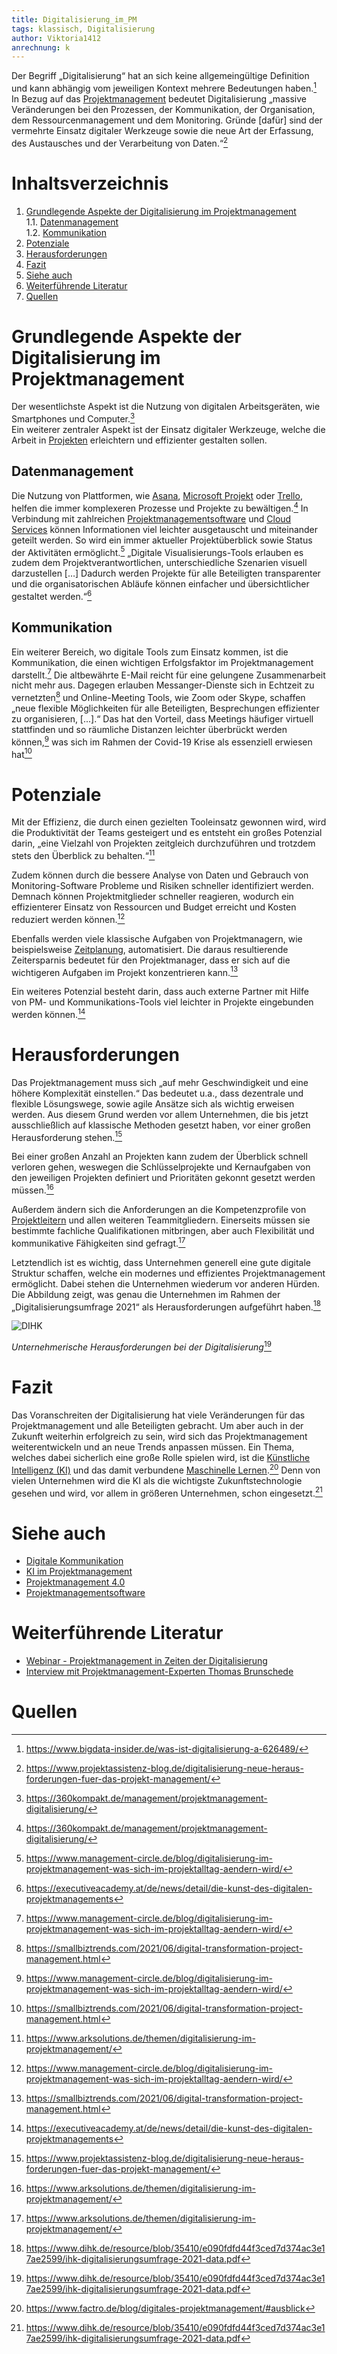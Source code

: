 ```yaml
---
title: Digitalisierung_im_PM
tags: klassisch, Digitalisierung
author: Viktoria1412
anrechnung: k
---
```


Der Begriff „Digitalisierung“ hat an sich keine allgemeingültige Definition und kann abhängig vom jeweiligen Kontext mehrere Bedeutungen haben.[^1] 
In Bezug auf das [Projektmanagement](Projektmanagement.md) bedeutet Digitalisierung „massive Veränderungen bei den Prozessen, der Kommunikation, der Organisation, dem Ressourcenmanagement und dem Monitoring. Gründe [dafür] sind der vermehrte Einsatz digitaler Werkzeuge sowie die neue Art der Erfassung, des Austausches und der Verarbeitung von Daten.“[^2] 

# Inhaltsverzeichnis 

1. [Grundlegende Aspekte der Digitalisierung im Projektmanagement](#Grundlegende-Aspekte-der-Digitalisierung-im-Projektmanagement)  
1.1. [Datenmanagement](#Datenmanagement)                                                                                                 
1.2. [Kommunikation](#Kommunikation)
2. [Potenziale](#Potenziale)
3. [Herausforderungen](#Herausforderungen)
4. [Fazit](#Fazit)
5. [Siehe auch](#Siehe-auch)
6. [Weiterführende Literatur](#Weiterführende-Literatur)
7. [Quellen](#Quellen)

# Grundlegende Aspekte der Digitalisierung im Projektmanagement

Der wesentlichste Aspekt ist die Nutzung von digitalen Arbeitsgeräten, wie Smartphones und Computer.[^3]                           
Ein weiterer zentraler Aspekt ist der Einsatz digitaler Werkzeuge, welche die Arbeit in [Projekten](Projekt.md) erleichtern und effizienter gestalten sollen.  

## Datenmanagement 

Die Nutzung von Plattformen, wie [Asana](Asana_PM_Tool.md), [Microsoft Projekt](Microsoft_Project_PM_Tool.md) oder [Trello](Trello_PM_Tool.md), helfen die immer komplexeren Prozesse und Projekte zu bewältigen.[^3] In Verbindung mit zahlreichen [Projektmanagementsoftware](Projektmanagementsoftware.md) und [Cloud Services](Cloud_Services.md) können Informationen viel leichter ausgetauscht und miteinander geteilt werden. So wird ein immer aktueller Projektüberblick sowie Status der Aktivitäten ermöglicht.[^4] „Digitale Visualisierungs-Tools erlauben es zudem dem Projektverantwortlichen, unterschiedliche Szenarien visuell darzustellen […] Dadurch werden Projekte für alle Beteiligten transparenter und die organisatorischen Abläufe können einfacher und übersichtlicher gestaltet werden.“[^5] 

## Kommunikation

Ein weiterer Bereich, wo digitale Tools zum Einsatz kommen, ist die Kommunikation, die einen wichtigen Erfolgsfaktor im Projektmanagement darstellt.[^4] Die altbewährte E-Mail reicht für eine gelungene Zusammenarbeit nicht mehr aus. Dagegen erlauben Messanger-Dienste sich in Echtzeit zu vernetzten[^6] und Online-Meeting Tools, wie Zoom oder Skype, schaffen „neue flexible Möglichkeiten für alle Beteiligten, Besprechungen effizienter zu organisieren, [...].“ Das hat den Vorteil, dass Meetings häufiger virtuell stattfinden und so räumliche Distanzen leichter überbrückt werden können,[^4] was sich im Rahmen der Covid-19 Krise als essenziell erwiesen hat[^6]                      
                
# Potenziale

Mit der Effizienz, die durch einen gezielten Tooleinsatz gewonnen wird, wird die Produktivität der Teams gesteigert und es entsteht ein großes Potenzial darin, „eine Vielzahl von Projekten zeitgleich durchzuführen und trotzdem stets den Überblick zu behalten.“[^7] 

Zudem können durch die bessere Analyse von Daten und Gebrauch von Monitoring-Software Probleme und Risiken schneller identifiziert werden. Demnach können Projektmitglieder schneller reagieren, wodurch ein effizienterer Einsatz von Ressourcen und Budget erreicht und Kosten reduziert werden können.[^4] 

Ebenfalls werden viele klassische Aufgaben von Projektmanagern, wie beispielsweise [Zeitplanung](Zeitplanung.md), automatisiert. Die daraus resultierende Zeitersparnis bedeutet für den Projektmanager, dass er sich auf die wichtigeren Aufgaben im Projekt konzentrieren kann.[^6] 

Ein weiteres Potenzial besteht darin, dass auch externe Partner mit Hilfe von PM- und Kommunikations-Tools viel leichter in Projekte eingebunden werden können.[^5]

# Herausforderungen

Das Projektmanagement muss sich „auf mehr Geschwindigkeit und eine höhere Komplexität einstellen.“ Das bedeutet u.a., dass dezentrale und flexible Lösungswege, sowie agile Ansätze sich als wichtig erweisen werden. Aus diesem Grund werden vor allem Unternehmen, die bis jetzt ausschließlich auf klassische Methoden gesetzt haben, vor einer großen Herausforderung stehen.[^2]

Bei einer großen Anzahl an Projekten kann zudem der Überblick schnell verloren gehen, weswegen die Schlüsselprojekte und Kernaufgaben von den jeweiligen Projekten definiert und Prioritäten gekonnt gesetzt werden müssen.[^7]

Außerdem ändern sich die Anforderungen an die Kompetenzprofile von [Projektleitern](Projektleiter.md) und allen weiteren Teammitgliedern. Einerseits müssen sie bestimmte fachliche Qualifikationen mitbringen, aber auch Flexibilität und kommunikative Fähigkeiten sind gefragt.[^7] 

Letztendlich ist es wichtig, dass Unternehmen generell eine gute digitale Struktur schaffen, welche ein modernes und effizientes Projektmanagement ermöglicht. Dabei stehen die Unternehmen wiederum vor anderen Hürden. Die Abbildung zeigt, was genau die Unternehmen im Rahmen der „Digitalisierungsumfrage 2021“ als Herausforderungen aufgeführt haben.[^8]

![DIHK](Digitalisierung_im_PM/grafik-herausforderungen-digitalisierungsumfrage-21-data.png)

*Unternehmerische Herausforderungen bei der Digitalisierung*[^8]

# Fazit

Das Voranschreiten der Digitalisierung hat viele Veränderungen für das Projektmanagement und alle Beteiligten gebracht. Um aber auch in der Zukunft weiterhin erfolgreich zu sein, wird sich das Projektmanagement weiterentwickeln und an neue Trends anpassen müssen. Ein Thema, welches dabei sicherlich eine große Rolle spielen wird, ist die [Künstliche Intelligenz (KI)](KI_im_PM.md) und das damit verbundene [Maschinelle Lernen](Machine_Learning_im_Projektmanagement.md).[^9] Denn von vielen Unternehmen wird die KI als die wichtigste Zukunftstechnologie gesehen und wird, vor allem in größeren Unternehmen, schon eingesetzt.[^8]

# Siehe auch

* [Digitale Kommunikation](Digitale_Kommunikation.md) 
* [KI im Projektmanagement](KI_im_PM.md)
* [Projektmanagement 4.0](Projektmanagement_4_0.md)
* [Projektmanagementsoftware](Projektmanagementsoftware.md)

# Weiterführende Literatur

* [Webinar - Projektmanagement in Zeiten der Digitalisierung](https://www.alasco.de/blog/projektmanagement-in-zeiten-der-digitalisierung-webinar-1/)
* [Interview mit Projektmanagement-Experten Thomas Brunschede](https://www.it-daily.net/it-management/projekt-personal/22897-digitalisierung-im-projektmanagement)

# Quellen

[^1]: https://www.bigdata-insider.de/was-ist-digitalisierung-a-626489/  
[^2]: https://www.projektassistenz-blog.de/digitalisierung-neue-heraus-forderungen-fuer-das-projekt-management/
[^3]: https://360kompakt.de/management/projektmanagement-digitalisierung/
[^4]: https://www.management-circle.de/blog/digitalisierung-im-projektmanagement-was-sich-im-projektalltag-aendern-wird/
[^5]: https://executiveacademy.at/de/news/detail/die-kunst-des-digitalen-projektmanagements
[^6]: https://smallbiztrends.com/2021/06/digital-transformation-project-management.html
[^7]: https://www.arksolutions.de/themen/digitalisierung-im-projektmanagement/
[^8]: https://www.dihk.de/resource/blob/35410/e090fdfd44f3ced7d374ac3e17ae2599/ihk-digitalisierungsumfrage-2021-data.pdf
[^9]: https://www.factro.de/blog/digitales-projektmanagement/#ausblick
